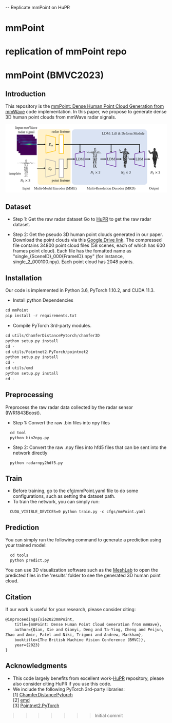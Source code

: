 -- Replicate mmPoint on HuPR


# mmPoint
replication of mmPoint repo
=======
# mmPoint (BMVC2023)
## Introduction
This repository is the [mmPoint: Dense Human Point Cloud Generation from mmWave](https://papers.bmvc2023.org/0194.pdf) code implementation. In this paper, we propose to generate dense 3D human point clouds from mmWave radar signals.

![teaser](mmPoint-network.png)

## Dataset
- Step 1: Get the raw radar dataset
Go to [HuPR](https://github.com/robert80203/HuPR-A-Benchmark-for-Human-Pose-Estimation-Using-Millimeter-Wave-Radar) to get the raw radar dataset.

- Step 2: Get the pseudo 3D human point clouds generated in our paper.
Download the point clouds via this [Google Drive link](https://drive.google.com/file/d/19JDOpcPNShUUzIbZbfsseHp3GrW77B-n/view?usp=drive_link). The compressed file contains 34800 point cloud files (58 scenes, each of which has 600 frames point cloud). Each file has the fomatted name as "single\_\{SceneID\}_000\{FrameID\}.npy" (for instance, single\_2\_000100.npy). Each point cloud has 2048 points.

## Installation
Our code is implemented in Python 3.6, PyTorch 1.10.2, and CUDA 11.3.
- Install python Dependencies
```python
cd mmPoint
pip install -r requirements.txt
```

- Compile PyTorch 3rd-party modules.
```python
cd utils/ChamferDistancePytorch/chamfer3D
python setup.py install
cd -
cd utils/Pointnet2.PyTorch/pointnet2
python setup.py install
cd -
cd utils/emd
python setup.py install
cd -
```

## Preprocessing
Preprocess the raw radar data collected by the radar sensor (IWR1843Boost). 
- Step 1: Convert the raw .bin files into npy files
```
  cd tool
  python bin2npy.py
```

- Step 2: Convert the raw .npy files into hfd5 files that can be sent into the network directly
```
  python radarnpy2hdf5.py
```

## Train
- Before training, go to the cfg\\mmPoint.yaml file to do some configurations, such as setting the dataset path.
- To train the network, you can simply run:
```
  CUDA_VISIBLE_DEVICES=0 python train.py -c cfgs/mmPoint.yaml
```

## Prediction
You can simply run the following command to generate a prediction using your trained model:
```
  cd tools
  python predict.py
```
You can use 3D visualization software such as the [MeshLab](http://www.meshlab.net/) to open the predicted files in the 'results' folder to see the generated 3D human point cloud. 


## Citation
If our work is useful for your research, please consider citing:

```
@inproceedings{xie2023mmPoint,
	title={mmPoint: Dense Human Point Cloud Generation from mmWave},
	author={Qian, Xie and Qianyi, Deng and Ta-Ying, Cheng and Peijun, Zhao and Amir, Patel and Niki, Trigoni and Andrew, Markham},
	booktitle={The British Machine Vision Conference (BMVC)},
	year={2023}
}
```


## Acknowledgments
- This code largely benefits from excellent work-[HuPR](https://github.com/robert80203/HuPR-A-Benchmark-for-Human-Pose-Estimation-Using-Millimeter-Wave-Radar) repository, please also consider citing HuPR if you use this code.
- We include the following PyTorch 3rd-party libraries:  
[1] [ChamferDistancePytorch](https://github.com/ThibaultGROUEIX/ChamferDistancePytorch)  
[2] [emd](https://github.com/Colin97/MSN-Point-Cloud-Completion)  
[3] [Pointnet2.PyTorch](https://github.com/sshaoshuai/Pointnet2.PyTorch)  
>>>>>>> Initial commit

